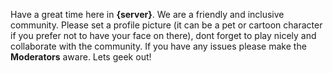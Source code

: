 
Have a great time here in **{server}**. We are a friendly and inclusive community. Please set a profile picture (it can be a pet or cartoon character if you prefer not to have your face on there), dont forget to play nicely and collaborate with the community. If you have any issues please make the **Moderators** aware. Lets geek out!
